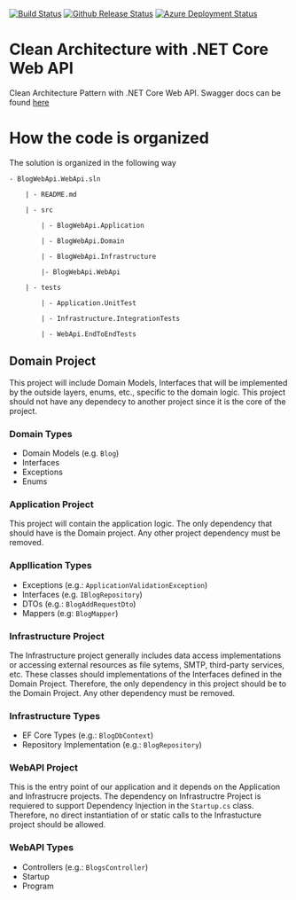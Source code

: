 [![Build Status](https://hack3rlife.visualstudio.com/Github/_apis/build/status/hack3rlife.cleanarchitecture-blog-azure?branchName=main)](https://hack3rlife.visualstudio.com/Github/_build/latest?definitionId=5&branchName=main)
[![Github Release Status](https://hack3rlife.visualstudio.com/Github/_apis/build/status/hack3rlife.cleanarchitecture-blog-azure?branchName=main&label=Github-Release)](https://hack3rlife.visualstudio.com/Github/_build/latest?definitionId=5&branchName=main)
[![Azure Deployment Status](https://hack3rlife.visualstudio.com/Github/_apis/build/status/hack3rlife.cleanarchitecture-blog-azure?branchName=main&label=Azure-Deployment)](https://hack3rlife.visualstudio.com/Github/_build/latest?definitionId=5&branchName=main)

# Clean Architecture with .NET Core Web API 
Clean Architecture Pattern with .NET Core Web API.  Swagger docs can be found [here](http://webapiblog.azurewebsites.net/index.html)

# How the code is organized
The solution is organized in the following way

    - BlogWebApi.WebApi.sln

        | - README.md

        | - src

            | - BlogWebApi.Application

            | - BlogWebApi.Domain

            | - BlogWebApi.Infrastructure

            |- BlogWebApi.WebApi

        | - tests

            | - Application.UnitTest

            | - Infrastructure.IntegrationTests

            | - WebApi.EndToEndTests


## Domain Project
This project will include Domain Models, Interfaces that will be implemented by the outside layers, enums, etc., specific to the domain logic.  This project should not have any dependecy to another project since it is the core of the project.

### Domain Types
* Domain Models (e.g. `Blog`)
* Interfaces
* Exceptions
* Enums

### Application Project
This project will contain the application logic. The only dependency that should have is the Domain project. Any other project dependency must be removed.

### Appllication Types
* Exceptions (e.g.: `ApplicationValidationException`)
* Interfaces (e.g. `IBlogRepository`)
* DTOs (e.g.: `BlogAddRequestDto`)
* Mappers (e.g: `BlogMapper`)

### Infrastructure Project
The Infrastructure project generally includes data access implementations or accessing external resources as file sytems, SMTP, third-party services, etc.  These classes should implementations of the Interfaces defined in the Domain Project.  Therefore, the only dependency in this project should be to the Domain Project.  Any other dependency must be removed.

### Infrastructure Types
* EF Core Types (e.g.: `BlogDbContext`) 
* Repository Implementation (e.g.: `BlogRepository`)

### WebAPI Project
This is the entry point of our application and it depends on the Application and Infrastrucre projects.  The dependency on Infrastructre Project is requiered to support Dependency Injection in the `Startup.cs` class.  Therefore, no direct instantiation of or static calls to the Infrastucture project should be allowed.

### WebAPI Types
* Controllers (e.g.: `BlogsController`)
* Startup
* Program 